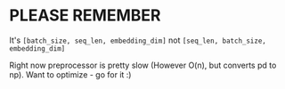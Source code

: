 # PLEASE REMEMBER

It's ```[batch_size, seq_len, embedding_dim]``` not ```[seq_len, batch_size, embedding_dim]``` <br>

Right now preprocessor is pretty slow (However O(n), but converts pd to np). Want to optimize - go for it :)